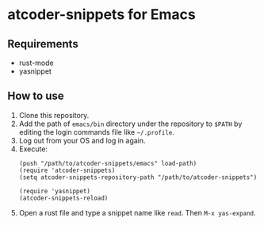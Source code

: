 # atcoder-snippets for Emacs

## Requirements

- rust-mode
- yasnippet

## How to use

1. Clone this repository.
2. Add the path of `emacs/bin` directory under the repository to `$PATH` by editing the login commands file like `~/.profile`.
3. Log out from your OS and log in again.
4. Execute:
   ```
   (push "/path/to/atcoder-snippets/emacs" load-path)
   (require 'atcoder-snippets)
   (setq atcoder-snippets-repository-path "/path/to/atcoder-snippets")

   (require 'yasnippet)
   (atcoder-snippets-reload)
   ```
5. Open a rust file and type a snippet name like `read`. Then `M-x yas-expand`.
